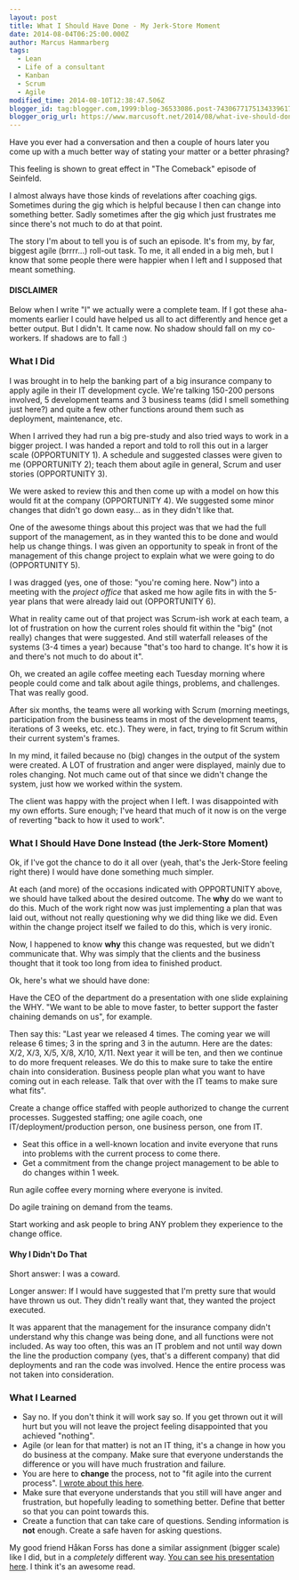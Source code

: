 ```yaml
---
layout: post
title: What I Should Have Done - My Jerk-Store Moment
date: 2014-08-04T06:25:00.000Z
author: Marcus Hammarberg
tags:
  - Lean
  - Life of a consultant
  - Kanban
  - Scrum
  - Agile
modified_time: 2014-08-10T12:38:47.506Z
blogger_id: tag:blogger.com,1999:blog-36533086.post-7430677175134339617
blogger_orig_url: https://www.marcusoft.net/2014/08/what-ive-should-done-my-jerk-store.html
---
```


Have you ever had a conversation and then a couple of hours later you come up with a much better way of stating your matter or a better phrasing?

This feeling is shown to great effect in "The Comeback" episode of Seinfeld.

I almost always have those kinds of revelations after coaching gigs. Sometimes during the gig which is helpful because I then can change into something better. Sadly sometimes after the gig which just frustrates me since there's not much to do at that point.

The story I'm about to tell you is of such an episode. It's from my, by far, biggest agile (brrrr...) roll-out task. To me, it all ended in a big meh, but I know that some people there were happier when I left and I supposed that meant something.

#### DISCLAIMER

Below when I write "I" we actually were a complete team. If I got these aha-moments earlier I could have helped us all to act differently and hence get a better output. But I didn't. It came now. No shadow should fall on my co-workers. If shadows are to fall :)

### What I Did

I was brought in to help the banking part of a big insurance company to apply agile in their IT development cycle. We're talking 150-200 persons involved, 5 development teams and 3 business teams (did I smell something just here?) and quite a few other functions around them such as deployment, maintenance, etc.

When I arrived they had run a big pre-study and also tried ways to work in a bigger project. I was handed a report and told to roll this out in a larger scale (OPPORTUNITY 1). A schedule and suggested classes were given to me (OPPORTUNITY 2); teach them about agile in general, Scrum and user stories (OPPORTUNITY 3).

We were asked to review this and then come up with a model on how this would fit at the company (OPPORTUNITY 4). We suggested some minor changes that didn't go down easy... as in they didn't like that.

One of the awesome things about this project was that we had the full support of the management, as in they wanted this to be done and would help us change things. I was given an opportunity to speak in front of the management of this change project to explain what we were going to do (OPPORTUNITY 5).

I was dragged (yes, one of those: "you're coming here. Now") into a meeting with the *project office* that asked me how agile fits in with the 5-year plans that were already laid out (OPPORTUNITY 6).

What in reality came out of that project was Scrum-ish work at each team, a lot of frustration on how the current roles should fit within the "big" (not really) changes that were suggested. And still waterfall releases of the systems (3-4 times a year) because "that's too hard to change. It's how it is and there's not much to do about it".

Oh, we created an agile coffee meeting each Tuesday morning where people could come and talk about agile things, problems, and challenges. That was really good.

After six months, the teams were all working with Scrum (morning meetings, participation from the business teams in most of the development teams, iterations of 3 weeks, etc. etc.). They were, in fact, trying to fit Scrum within their current system's frames.

In my mind, it failed because no (big) changes in the output of the system were created. A LOT of frustration and anger were displayed, mainly due to roles changing. Not much came out of that since we didn't change the system, just how we worked within the system.

The client was happy with the project when I left. I was disappointed with my own efforts. Sure enough; I've heard that much of it now is on the verge of reverting "back to how it used to work".

### What I Should Have Done Instead (the Jerk-Store Moment)

Ok, if I've got the chance to do it all over (yeah, that's the Jerk-Store feeling right there) I would have done something much simpler.

At each (and more) of the occasions indicated with OPPORTUNITY above, we should have talked about the desired outcome. The **why** do we want to do this. Much of the work right now was just implementing a plan that was laid out, without not really questioning why we did thing like we did. Even within the change project itself we failed to do this, which is very ironic.

Now, I happened to know **why** this change was requested, but we didn't communicate that. Why was simply that the clients and the business thought that it took too long from idea to finished product.

Ok, here's what we should have done:

Have the CEO of the department do a presentation with one slide explaining the WHY. "We want to be able to move faster, to better support the faster chaining demands on us", for example.

Then say this: "Last year we released 4 times. The coming year we will release 6 times; 3 in the spring and 3 in the autumn. Here are the dates: X/2, X/3, X/5, X/8, X/10, X/11. Next year it will be ten, and then we continue to do more frequent releases. We do this to make sure to take the entire chain into consideration. Business people plan what you want to have coming out in each release. Talk that over with the IT teams to make sure what fits".

Create a change office staffed with people authorized to change the current processes. Suggested staffing; one agile coach, one IT/deployment/production person, one business person, one from IT.

- Seat this office in a well-known location and invite everyone that runs into problems with the current process to come there.
- Get a commitment from the change project management to be able to do changes within 1 week.

Run agile coffee every morning where everyone is invited.

Do agile training on demand from the teams.

Start working and ask people to bring ANY problem they experience to the change office.

#### Why I Didn't Do That

Short answer: I was a coward.

Longer answer: If I would have suggested that I'm pretty sure that would have thrown us out. They didn't really want that, they wanted the project executed.

It was apparent that the management for the insurance company didn't understand why this change was being done, and all functions were not included. As way too often, this was an IT problem and not until way down the line the production company (yes, that's a different company) that did deployments and ran the code was involved. Hence the entire process was not taken into consideration.

### What I Learned

- Say no. If you don't think it will work say so. If you get thrown out it will hurt but you will not leave the project feeling disappointed that you achieved "nothing".
- Agile (or lean for that matter) is not an IT thing, it's a change in how you do business at the company. Make sure that everyone understands the difference or you will have much frustration and failure.
- You are here to **change** the process, not to "fit agile into the current process".
  [I wrote about this here](https://www.marcusoft.net/2013/10/YesITalkAboutChange.html).
- Make sure that everyone understands that you still will have anger and frustration, but hopefully leading to something better. Define that better so that you can point towards this.
- Create a function that can take care of questions. Sending information is **not** enough. Create a safe haven for asking questions.

My good friend Håkan Forss has done a similar assignment (bigger scale) like I did, but in a *completely* different way. [You can see his presentation here](http://www.slideshare.net/erikschon/the-mental-leaps-at-ericsson-3g). I think it's an awesome read.
